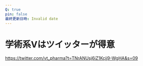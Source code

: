 ```yaml
---
Q: true
pin: false
最終更新日時: Invalid date
---
```

# 学術系Vはツイッターが得意

https://twitter.com/vt_pharma?t=TNrANUsj6iZ1Kcjj9-WgHA&s=09